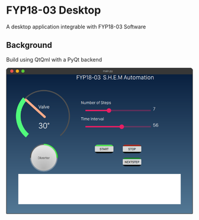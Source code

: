 # FYP18-03 Desktop

A desktop application integrable with FYP18-03 Software

## Background

Build using QtQml with a PyQt backend

![Desktop Image](imgs/desktop_v1.png)
